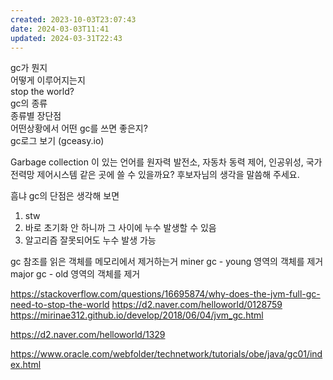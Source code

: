 ```yaml
---
created: 2023-10-03T23:07:43
date: 2024-03-03T11:41
updated: 2024-03-31T22:43
---
```

gc가 뭔지  
어떻게 이루어지는지  
stop the world?  
gc의 종류  
종류별 장단점  
어떤상황에서 어떤 gc를 쓰면 좋은지?  
gc로그 보기 (gceasy.io)


Garbage collection 이 있는 언어를 원자력 발전소, 자동차 동력 제어, 인공위성, 국가 전력망 제어시스템 같은 곳에 쓸 수 있을까요? 후보자님의 생각을 말씀해 주세요.

흠냐 gc의 단점은 생각해 보면
1. stw
2. 바로 초기화 안 하니까 그 사이에 누수 발생할 수 있음
3. 알고리즘 잘못되어도 누수 발생 가능

gc
참조를 읽은 객체를 메모리에서 제거하는거
miner gc - young 영역의 객체를 제거
major gc - old 영역의 객체를 제거

https://stackoverflow.com/questions/16695874/why-does-the-jvm-full-gc-need-to-stop-the-world
https://d2.naver.com/helloworld/0128759
https://mirinae312.github.io/develop/2018/06/04/jvm_gc.html


https://d2.naver.com/helloworld/1329

https://www.oracle.com/webfolder/technetwork/tutorials/obe/java/gc01/index.html
